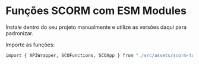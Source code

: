 # Funções SCORM com ESM Modules

Instale dentro do seu projeto manualmente e utilize as versões daqui para padronizar.

Importe as funções:

```sh
import { APIWrapper, SCOFunctions, SCOApp } from "./src/assets/scorm-toolkit-esm/index.js";
```
